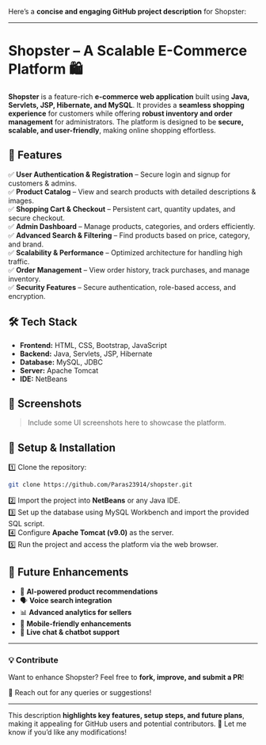 Here’s a **concise and engaging GitHub project description** for Shopster:  

---

# **Shopster – A Scalable E-Commerce Platform** 🛍️  
**Shopster** is a feature-rich **e-commerce web application** built using **Java, Servlets, JSP, Hibernate, and MySQL**. It provides a **seamless shopping experience** for customers while offering **robust inventory and order management** for administrators. The platform is designed to be **secure, scalable, and user-friendly**, making online shopping effortless.

## **🚀 Features**
✅ **User Authentication & Registration** – Secure login and signup for customers & admins.  
✅ **Product Catalog** – View and search products with detailed descriptions & images.  
✅ **Shopping Cart & Checkout** – Persistent cart, quantity updates, and secure checkout.  
✅ **Admin Dashboard** – Manage products, categories, and orders efficiently.  
✅ **Advanced Search & Filtering** – Find products based on price, category, and brand.  
✅ **Scalability & Performance** – Optimized architecture for handling high traffic.  
✅ **Order Management** – View order history, track purchases, and manage inventory.  
✅ **Security Features** – Secure authentication, role-based access, and encryption.  

## **🛠️ Tech Stack**
- **Frontend:** HTML, CSS, Bootstrap, JavaScript  
- **Backend:** Java, Servlets, JSP, Hibernate  
- **Database:** MySQL, JDBC  
- **Server:** Apache Tomcat  
- **IDE:** NetBeans  

## **📸 Screenshots**
> Include some UI screenshots here to showcase the platform.  

## **🔧 Setup & Installation**
1️⃣ Clone the repository:  
   ```bash
   git clone https://github.com/Paras23914/shopster.git
   ```  
2️⃣ Import the project into **NetBeans** or any Java IDE.  
3️⃣ Set up the database using MySQL Workbench and import the provided SQL script.  
4️⃣ Configure **Apache Tomcat (v9.0)** as the server.  
5️⃣ Run the project and access the platform via the web browser.  

## **📌 Future Enhancements**
- 🤖 **AI-powered product recommendations**  
- 🗣️ **Voice search integration**  
- 📊 **Advanced analytics for sellers**  
- 📱 **Mobile-friendly enhancements**  
- 💬 **Live chat & chatbot support**  

---

### **💡 Contribute**
Want to enhance Shopster? Feel free to **fork, improve, and submit a PR**!  

📩 Reach out for any queries or suggestions!  

---

This description **highlights key features, setup steps, and future plans**, making it appealing for GitHub users and potential contributors. 🚀 Let me know if you’d like any modifications!
